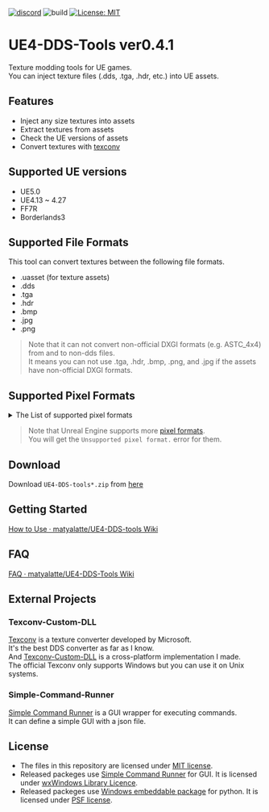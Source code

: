 [![discord](https://badgen.net/badge/icon/discord?icon=discord&label)](https://discord.gg/Qx2Ff3MByF)
![build](https://github.com/matyalatte/UE4-DDS-tools/actions/workflows/main.yml/badge.svg)
[![License: MIT](https://img.shields.io/badge/License-MIT-yellow.svg)](https://opensource.org/licenses/MIT)

# UE4-DDS-Tools ver0.4.1

Texture modding tools for UE games.  
You can inject texture files (.dds, .tga, .hdr, etc.) into UE assets.  

## Features

- Inject any size textures into assets
- Extract textures from assets
- Check the UE versions of assets
- Convert textures with [texconv](https://github.com/microsoft/DirectXTex/wiki/Texconv)

## Supported UE versions

- UE5.0
- UE4.13 ~ 4.27
- FF7R
- Borderlands3

## Supported File Formats

This tool can convert textures between the following file formats.  

- .uasset (for texture assets)
- .dds
- .tga
- .hdr
- .bmp
- .jpg
- .png

> Note that it can not convert non-official DXGI formats (e.g. ASTC_4x4) from and to non-dds files.  
> It means you can not use .tga, .hdr, .bmp, .png, and .jpg if the assets have non-official DXGI formats.  

## Supported Pixel Formats

<details>
<summary>The List of supported pixel formats</summary>

- DXT1 (BC1)
- DXT3 (BC2)
- DXT5 (BC3)
- BC4 (ATI1)
- BC5 (ATI2)
- BC6H
- BC7
- A1
- A8
- G8 (R8)
- R8G8
- G16
- G16R16
- B8G8R8A8
- A2B10G10R10
- A16B16G16R16
- FloatRGB (FloatR11G11B10)
- FloatRGBA
- A32B32G32R32F
- ASTC_4x4

</details>

> Note that Unreal Engine supports more [pixel formats](https://docs.unrealengine.com/5.0/en-US/API/Runtime/Core/EPixelFormat/).  
> You will get the `Unsupported pixel format.` error for them.  

## Download

Download `UE4-DDS-tools*.zip` from [here](https://github.com/matyalatte/UE4-DDS-tools/releases)

## Getting Started

[How to Use · matyalatte/UE4-DDS-tools Wiki](https://github.com/matyalatte/UE4-DDS-Tools/wiki/How-to-Use)

## FAQ

[FAQ · matyalatte/UE4-DDS-Tools Wiki](https://github.com/matyalatte/UE4-DDS-Tools/wiki/FAQ)

## External Projects

### Texconv-Custom-DLL

[Texconv](https://github.com/microsoft/DirectXTex/wiki/Texconv)
is a texture converter developed by Microsoft.  
It's the best DDS converter as far as I know.  
And [Texconv-Custom-DLL](https://github.com/matyalatte/Texconv-Custom-DLL) is a cross-platform implementation I made.  
The official Texconv only supports Windows but you can use it on Unix systems.  

### Simple-Command-Runner

[Simple Command Runner](https://github.com/matyalatte/Simple-Command-Runner) is a GUI wrapper for executing commands.  
It can define a simple GUI with a json file.  

## License

* The files in this repository are licensed under [MIT license](https://github.com/matyalatte/UE4-DDS-Tools/blob/main/LICENSE).
* Released packeges use [Simple Command Runner](https://github.com/matyalatte/Simple-Command-Runner) for GUI. It is licensed under [wxWindows Library Licence](https://github.com/wxWidgets/wxWidgets/blob/master/docs/licence.txt).
* Released packeges use [Windows embeddable package](https://www.python.org/downloads/windows/) for python. It is licensed under [PSF license](https://docs.python.org/3/license.html).
